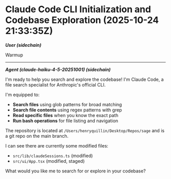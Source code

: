 <!-- Generated by SpecStory -->

# Claude Code CLI Initialization and Codebase Exploration (2025-10-24 21:33:35Z)

<!-- Claude Code Session dcc61e9b-bcd2-43f1-961b-cb0c1149b967 (2025-10-24_21-33-35Z) -->

_**User (sidechain)**_

Warmup

---

_**Agent (claude-haiku-4-5-20251001) (sidechain)**_

I'm ready to help you search and explore the codebase! I'm Claude Code, a file search specialist for Anthropic's official CLI.

I'm equipped to:
- **Search files** using glob patterns for broad matching
- **Search file contents** using regex patterns with grep
- **Read specific files** when you know the exact path
- **Run bash operations** for file listing and navigation

The repository is located at `/Users/henryquillin/Desktop/Repos/sage` and is a git repo on the main branch.

I can see there are currently some modified files:
- `src/lib/claudeSessions.ts` (modified)
- `src/ui/App.tsx` (modified, staged)

What would you like me to search for or explore in your codebase?

